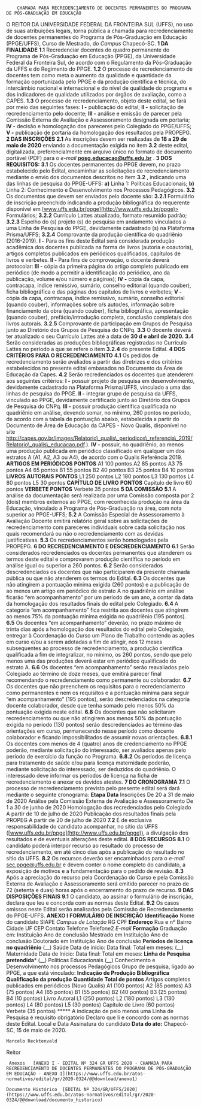         CHAMADA PARA RECREDENCIAMENTO DE DOCENTES PERMANENTES DO PROGRAMA DE PÓS-GRADUAÇÃO EM EDUCAÇÃO  

 O REITOR DA UNIVERSIDADE FEDERAL DA FRONTEIRA SUL (UFFS), no uso de suas atribuições legais, torna pública a chamada para recredenciamento de docentes permanentes do Programa de Pós-Graduação em Educação (PPGE/UFFS), Curso de Mestrado, do *Campus*  Chapecó-SC.  **1 DA FINALIDADE** **1.1**  Recredenciar docentes do quadro permanente do Programa de Pós-Graduação em Educação (PPGE), da Universidade Federal da Fronteira Sul, de acordo com o Regulamento da Pós-Graduação da UFFS e do Regimento do PPGE. **1.2**  O processo de recredenciamento de docentes tem como meta o aumento da qualidade e quantidade da formação oportunizada pelo PPGE e da produção científica e técnica, do intercâmbio nacional e internacional e do nível de qualidade do programa e dos indicadores de qualidade utilizados por órgãos de avaliação, como a CAPES. **1.3**  O processo de recredenciamento, objeto deste edital, se fará por meio das seguintes fases: **I -**  publicação do edital; **II -**  solicitação de recredenciamento pelo docente; **III -**  análise e emissão de parecer pela Comissão Externa de Avaliação e Assessoramento designada em portaria; **IV -**  decisão e homologação dos pareceres pelo Colegiado do PPGE/UFFS; **V -**  publicação de portaria da homologação dos resultados pela PROPEPG.  **2 DAS INSCRIÇÕES** **2.1**  As inscrições devem ser realizadas de **18 a 29 de maio de 2020** enviando a documentação exigida no item **3.2** deste edital, digitalizada, preferencialmente em arquivo único no formato de documento portável (PDF) para o *e-mail*  **posg.educacao@uffs.edu.br** .  **3 DOS REQUISITOS:** **3.1**  Os docentes permanentes do PPGE devem, no prazo estabelecido pelo Edital, encaminhar as solicitações de recredenciamento mediante o envio dos documentos descritos no item **3.2** , indicando uma das linhas de pesquisa do PPGE-UFFS: **a)**  Linha 1: Políticas Educacionais; **b)**  Linha 2: Conhecimento e Desenvolvimento nos Processos Pedagógicos. **3.2**  Os documentos que devem ser enviados pelo docente são: **3.2.1**  Formulário de inscrição preenchido indicando a produção bibliográfica do requerente disponível em [www.uffs.edu.br/ppge](http://www.uffs.edu.br/ppge)> Formulários; **3.2.2**  Currículo Lattes atualizado, formato resumido padrão; **3.2.3**  Espelho do (s) projeto (s) de pesquisa em andamento vinculados a uma Linha de Pesquisa do PPGE, devidamente cadastrado (s) na Plataforma Prisma/UFFS; **3.2.4**  Comprovante da produção científica do quadriênio (2016-2019). **I -**  Para os fins deste Edital será considerada produção acadêmica dos docentes publicada na forma de livros (autoria e coautoria), artigos completos publicados em periódicos qualificados, capítulos de livros e verbetes. **II -**  Para fins de comprovação, o docente deverá protocolar: **III -**  cópia da primeira página do artigo completo publicado em periódico (de modo a permitir a identificação do periódico, ano da publicação, volume e/ou número e páginas); **IV -**  cópia da capa, contracapa, índice remissivo, sumário, conselho editorial (quando couber), ficha bibliográfica e das páginas dos capítulos de livros e verbetes; **V -**  cópia da capa, contracapa, índice remissivo, sumário, conselho editorial (quando couber), informações sobre o/s autor/es, informação sobre financiamento da obra (quando couber), ficha bibliográfica, apresentação (quando couber), prefácio/introdução completa, conclusão completa/s dos livros autorais. **3.2.5**  Comprovante de participação em Grupos de Pesquisa junto ao Diretório dos Grupos de Pesquisa do CNPq. **3.3**  O docente deverá ter atualizado o seu Currículo Lattes até a data de **30 d** **e abril de** **2020.** **3.4**  Serão consideradas as produções bibliográficas registradas no Currículo Lattes no período a que se refere o item **3.2.4** do presente Edital.  **4 DOS CRITÉRIOS PARA O RECREDENCIAMENTO** **4.1**  Os pedidos de recredenciamento serão avaliados a partir das diretrizes e dos critérios estabelecidos no presente edital embasados no Documento da Área de Educação da Capes. **4.2**  Serão recredenciados os docentes que atenderem aos seguintes critérios: **I -**  possuir projeto de pesquisa em desenvolvimento, devidamente cadastrado na Plataforma Prisma/UFFS, vinculado a uma das linhas de pesquisa do PPGE. **II -**  integrar grupo de pesquisa da UFFS, vinculado ao PPGE, devidamente certificado junto ao Diretório dos Grupos de Pesquisa do CNPq. **III -**  possuir produção científica qualificada no quadriênio em análise, devendo somar, no mínimo, 260 pontos no período, de acordo com a tabela de pontuação abaixo, estabelecida a partir do Documento de Área de Educação da CAPES - Novo Qualis, disponível no site http://capes.gov.br/images/Relatorio\_qualis\_periodicos\_referencia\_2019/Relatorio\_qualis\_educacao.pdf.). **IV -**  possuir, no quadriênio, ao menos uma produção publicada em periódico classificado em qualquer um dos estratos A (A1, A2, A3 ou A4), de acordo com o Qualis Referência 2019.     **ARTIGOS EM PERIÓDICOS**   **PONTOS**     A1   100 pontos     A2   85 pontos     A3   75 pontos     A4   65 pontos     B1   55 pontos     B2   40 pontos     B3   25 pontos     B4   10 pontos     **LIVROS AUTORAIS**   **PONTOS**     L1   250 pontos     L2   180 pontos     L3   130 pontos     L4   80 pontos     L5   30 pontos     **CAPÍTULO DE LIVRO**   **PONTOS**     Capítulo de livro   60 pontos     **VERBETE**   **PONTOS**     Verbete   35 pontos      **5 DA COMISSÃO** **5.1**  A análise da documentação será realizada por uma Comissão composta por 2 (dois) membros externos ao PPGE, com reconhecida produção na área da Educação, vinculado a Programa de Pós-Graduação na área, com nota superior ao PPGE-UFFS; **5.2**  A Comissão Especial de Assessoramento à Avaliação Docente emitirá relatório geral sobre as solicitações de recredenciamento com pareceres individuais sobre cada solicitação nos quais recomendará ou não o recredenciamento com as devidas justificativas. **5.3**  Os recredenciamentos serão homologados pela PROPEPG.  **6 DO RECREDENCIAMENTO E DESCREDENCIAMENTO** **6.1**  Serão considerados recredenciados os docentes permanentes que atenderem os termos deste edital e comprovarem produção científica no período em análise igual ou superior a 260 pontos. **6.2**  Serão considerados descredenciados os docentes que não participarem da presente chamada pública ou que não atenderem os termos do Edital. **6.3**  Os docentes que não atingirem a pontuação mínima exigida (260 pontos) e a publicação de ao menos um artigo em periódico de estrato A no quadriênio em análise ficarão “em acompanhamento” por um período de um ano, a contar da data da homologação dos resultados finais do edital pelo Colegiado. **6.4**  A categoria “em acompanhamento” fica restrita aos docentes que atingirem ao menos 75% da pontuação mínima exigida no quadriênio (195 pontos). **6.5**  Os docentes “em acompanhamento” deverão, no prazo máximo de trinta dias após a homologação dos resultados do edital pelo Colegiado, entregar à Coordenação do Curso um Plano de Trabalho contendo as ações em curso e/ou a serem adotadas a fim de atingir, nos 12 meses subsequentes ao processo de recredenciamento, a produção científica qualificada a fim de integralizar, no mínimo, os 260 pontos, sendo que pelo menos uma das produções deverá estar em periódico qualificado do estrato A. **6.6**  Os docentes “em acompanhamento” serão reavaliados pelo Colegiado ao término de doze meses, que emitirá parecer final recomendando o recredenciamento como permanente ou colaborador. **6.7**  Os docentes que não preenchem os requisitos para o recredenciamento como permanentes e nem os requisitos e a pontuação mínima para seguir “em acompanhamento” (195 pontos), serão descredenciados na categoria docente colaborador, desde que tenha somado pelo menos 50% da pontuação exigida neste edital. **6.8**  Os docentes que não solicitaram recredenciamento ou que não atingirem aos menos 50% da pontuação exigida no período (130 pontos) serão descredenciados ao término das orientações em curso, permanecendo nesse período como docente colaborador e ficando impossibilitados de assumir novas orientações. **6.8.1**  Os docentes com menos de 4 (quatro) anos de credenciamento no PPGE poderão, mediante solicitação do interessado, ser avaliados apenas pelo período de exercício da função no Programa. **6.8.2**  Os períodos de licença para tratamento de saúde e/ou para licença maternidade poderão, mediante solicitação do interessado, ser deduzidos do quadriênio. O interessado deve informar os períodos de licença na ficha de recredenciamento e anexar os devidos atestes.  **7 DO CRONOGRAMA** **7.1**  O processo de recredenciamento previsto pelo presente edital será dará mediante o seguinte cronograma:     **Etapa**   **Data**     Inscrições   De 20 a 31 de maio de 2020     Análise pela Comissão Externa de Avaliação e Assessoramento   De 1 a 30 de junho de 2020     Homologação dos recredenciados pelo Colegiado   A partir de 10 de julho de 2020     Publicação dos resultados finais pela PROPEG   A partir de 20 de julho de 2020     **7.2**  É de exclusiva responsabilidade do candidato acompanhar, no sítio da UFFS ([www.uffs.edu.br/ppge](http://www.uffs.edu.br/ppge)), a divulgação dos resultados e de eventuais alterações deste edital.  **8 DOS RECURSOS** **8.1**  O candidato poderá interpor recurso ao resultado do processo de recredenciamento, em até cinco dias após a publicação do resultado no sítio da UFFS. **8.2**  Os recursos deverão ser encaminhados para o *e-mail*  sec.ppge@uffs.edu.br e devem conter o nome completo do candidato, a exposição de motivos e a fundamentação para o pedido de revisão. **8.3**  Após a apreciação do recurso pela Coordenação do Curso e pela Comissão Externa de Avaliação e Assessoramento será emitido parecer no prazo de 72 (setenta e duas) horas após o encerramento do prazo de recurso.  **9 DAS DISPOSIÇÕES FINAIS** **9.1**  O candidato, ao assinar o formulário de inscrição, declara que leu e concorda com as normas deste Edital. **9.2**  Os casos omissos neste Edital serão analisados pela Comissão de Recredenciamento do PPGE-UFFS.   **ANEXO I**      **FORMULÁRIO DE INSCRIÇÃO**     **Identificação**     Nome do candidato    SIAPE    *Campus de Lotação*    RG CPF    **Endereço**     Rua e nº         Bairro   Cidade    UF CEP    Contato         Telefone   Telefone2     *E-mail*         **Formação**     Graduação em:     Instituição   Ano de conclusão     Mestrado em     Instituição   Ano de conclusão     Doutorado em     Instituição   Ano de conclusão     **Períodos de licença no quadriênio**     (\_\_) Saúde     Data de início:   Data final:   Total em meses:     (\_\_) Maternidade     Data de Início:   Data final:   Total em meses:     **Linha de Pesquisa pretendida***     (\_\_) Políticas Educacionais     (\_\_) Conhecimento e Desenvolvimento nos processos Pedagógicos     Grupo de pesquisa, ligado ao PPGE, a que está vinculado:     **Indicação de Produção Bibliográfica**     **Qualificação da produção**   **Quantidade**   **Total de pontos**     Artigos completos publicados em periódicos (Novo Qualis)     A1 (100 pontos)             A2 (85 pontos)             A3 (75 pontos)             A4 (65 pontos)             B1 (55 pontos)             B2 (40 pontos)             B3 (25 pontos)             B4 (10 pontos)             Livro Autoral     L1 (250 pontos)             L2 (180 pontos)             L3 (130 pontos)             L4 (80 pontos)             L5 (30 pontos)             Capítulo de Livro (60 pontos)             Verbete (35 pontos)                       *****  A indicação de pelo menos uma Linha de Pesquisa é requisito obrigatório   Declaro que li e concordo com as normas deste Edital.   Local e Data   Assinatura do candidato      **Data do ato:** Chapecó-SC, 15 de maio de 2020.   
 

    Marcelo Recktenvald   
 Reitor 

     Anexos   [ANEXO I - EDITAL Nº 324 GR UFFS 2020 - CHAMADA PARA RECREDENCIAMENTO DE DOCENTES PERMANENTES DO PROGRAMA DE PÓS-GRADUAÇÃO EM EDUCAÇÃO - ANEXO I](https://www.uffs.edu.br/atos-normativos/edital/gr/2020-0324/@@download/anexo1)  

    Documento Histórico  [EDITAL Nº 324/GR/UFFS/2020](https://www.uffs.edu.br/atos-normativos/edital/gr/2020-0324/@@download/documento_historico)     
      